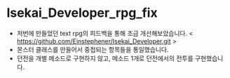 # Isekai_Developer_rpg_fix
  - 저번에 만들었던 text rpg의 피드백을 통해 조금 개선해보았습니다.
    < https://github.com/Einstephener/Isekai_Developer.git >
  - 몬스터 클래스를 만들어서 중첩되는 항목들을 통일했습니다.
  - 던전을 개별 메소드로 구현하지 않고, 메소드 1개로 던전에서의 전투를 구현했습니다.
